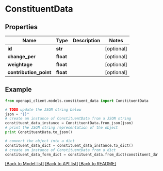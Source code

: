 # ConstituentData


## Properties

Name | Type | Description | Notes
------------ | ------------- | ------------- | -------------
**id** | **str** |  | [optional] 
**change_per** | **float** |  | [optional] 
**weightage** | **float** |  | [optional] 
**contribution_point** | **float** |  | [optional] 

## Example

```python
from openapi_client.models.constituent_data import ConstituentData

# TODO update the JSON string below
json = "{}"
# create an instance of ConstituentData from a JSON string
constituent_data_instance = ConstituentData.from_json(json)
# print the JSON string representation of the object
print ConstituentData.to_json()

# convert the object into a dict
constituent_data_dict = constituent_data_instance.to_dict()
# create an instance of ConstituentData from a dict
constituent_data_form_dict = constituent_data.from_dict(constituent_data_dict)
```
[[Back to Model list]](../README.md#documentation-for-models) [[Back to API list]](../README.md#documentation-for-api-endpoints) [[Back to README]](../README.md)


